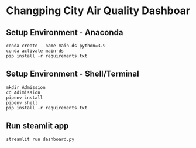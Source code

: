 # Changping City Air Quality Dashboar

## Setup Environment - Anaconda
```
conda create --name main-ds python=3.9
conda activate main-ds
pip install -r requirements.txt
```

## Setup Environment - Shell/Terminal
```
mkdir Admission
cd Adimission
pipenv install
pipenv shell
pip install -r requirements.txt
```

## Run steamlit app
```
streamlit run dashboard.py
```